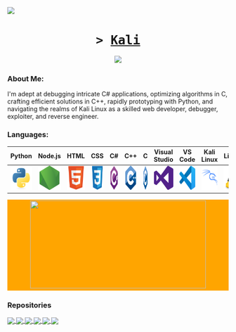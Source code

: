 ![](https://komarev.com/ghpvc/?username=antonkomarev&style=for-the-badge)



<h1 align="center">
        <samp>&gt; 
                <b><a target="_blank" href="https://github.com/Tap1337">Kali</a></b>
        </samp>
</h1>

<p align="center">
<img src="https://readme-typing-svg.demolab.com?font=Fira+20+Code&size=25&pause=1000&color=FFF53A&center=true&vCenter=true&random=false&width=435&lines=Reverse+Engineer;Dev+in+Website+%26+Exploits;5%2B+Year+Exploit++Experince;1.5%2B+Year+Kali+Experince" /></a>
</p>

### About Me:    
I'm adept at debugging intricate C# applications, optimizing algorithms in C, crafting efficient solutions in C++, rapidly prototyping with Python, and navigating the realms of Kali Linux as a skilled web developer, debugger, exploiter, and reverse engineer.

### Languages:
| Python | Node.js | HTML | CSS | C# | C++ | C | Visual Studio | VS Code | Kali Linux | Linux |
|----------|----------|----------|-----|-----|-----|-----|-----|-----|-----|-----|
|  <img src="https://github.com/devicons/devicon/blob/master/icons/python/python-original.svg" title="Python"  alt="Python" width="55" height="55"/> |  <img src="https://github.com/devicons/devicon/blob/master/icons/nodejs/nodejs-original.svg" title="Node.js"  alt="Node.js" width="55" height="55"/> |  <img src="https://github.com/devicons/devicon/blob/master/icons/html5/html5-original.svg" title="HTML" alt="HTML" width="55" height="55"/> |  <img src="https://github.com/devicons/devicon/blob/master/icons/css3/css3-original.svg" title="CSS" alt="CSS" width="55" height="55"/> |  <img src="https://github.com/devicons/devicon/blob/master/icons/csharp/csharp-original.svg" title="C#" alt="C#" width="55" height="55"/> |  <img src="https://github.com/devicons/devicon/blob/master/icons/cplusplus/cplusplus-original.svg" title="C++" alt="C++" width="55" height="55"/> |  <img src="https://github.com/devicons/devicon/blob/master/icons/c/c-original.svg" title="C" alt="C" width="55" height="55"/> |  <img src="https://github.com/devicons/devicon/blob/master/icons/visualstudio/visualstudio-plain.svg" title="Visual Studio" alt="Visual Studio" width="55" height="55"/> |  <img src="https://github.com/devicons/devicon/blob/master/icons/vscode/vscode-original.svg" title="VS Code" alt="VS Code" width="55" height="55"/> |  <img src="https://github.com/canaleal/devicon/blob/new-icon-kali-linux/icons/kalilinux/kalilinux-original-wordmark.svg" title="Kali Linux" alt="Kali Linux" width="55" height="55"/> |  <img src="https://github.com/devicons/devicon/blob/master/icons/linux/linux-original.svg" title="Linux" alt="Linux" width="55" height="55"/> |

<p align="center" style="background-color: orange; border: 2px solid orange;">
  <img width="400" height="200" src="https://github-readme-stats.vercel.app/api/top-langs/?username=Tap1337&size_weight=0.15&count_weight=0.5&layout=compact&theme=vision-friendly-dark">
</p>

### Repositories
<a href="https://github.com/Tap1337/Underical-Recode">
  <img align="center" src="https://github-readme-stats.vercel.app/api/pin/?username=Tap1337&repo=Underical-Recode&theme=react&bg_color=1F222E&title_color=F8D866&hide_border=true&icon_color=F8D866&show_icons=false" />
</a>
<a href="https://github.com/Tap1337/Firewall-SerialChecker">
  <img align="center" src="https://github-readme-stats.vercel.app/api/pin/?username=Tap1337&repo=Firewall-SerialChecker&theme=react&bg_color=1F222E&title_color=F8D866&hide_border=true&icon_color=F8D866&show_icons=false" />
</a>
<a href="https://github.com/Tap1337/GTA-Gui-Menu">
  <img align="center" src="https://github-readme-stats.vercel.app/api/pin/?username=Tap1337&repo=GTA-Gui-Menu&theme=react&bg_color=1F222E&title_color=F8D866&hide_border=true&icon_color=F8D866&show_icons=false" />
</a>
<a href="https://github.com/Tap1337/AriaEmailGen">
  <img align="center" src="https://github-readme-stats.vercel.app/api/pin/?username=Tap1337&repo=AriaEmailGen&theme=react&bg_color=1F222E&title_color=F8D866&hide_border=true&icon_color=F8D866&show_icons=false" />
</a>
<a href="https://github.com/Tap1337/FiveM-Gui-Loader">
  <img align="center" src="https://github-readme-stats.vercel.app/api/pin/?username=Tap1337&repo=FiveM-Gui-Loader&theme=react&bg_color=1F222E&title_color=F8D866&hide_border=true&icon_color=F8D866&show_icons=false" />
</a>
<a href="https://github.com/Tap1337/CS2-Rage-Cheat">
  <img align="center" src="https://github-readme-stats.vercel.app/api/pin/?username=Tap1337&repo=CS2-Rage-Cheat&theme=react&bg_color=1F222E&title_color=F8D866&hide_border=true&icon_color=F8D866&show_icons=false" />
</a>
